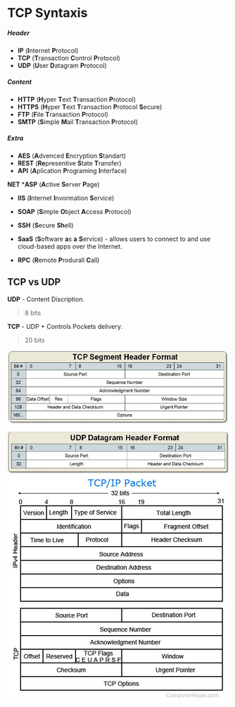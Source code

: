 # TCP Syntaxis 


##### Header
* **IP**    (**I**nternet **P**rotocol)
* **TCP**   (**T**ransaction **C**ontrol **P**rotocol)
* **UDP**   (**U**ser **D**atagram **P**rotocol) 

##### Content
* **HTTP**  (**H**yper **T**ext **T**ransaction **P**rotocol)
* **HTTPS** (**H**yper **T**ext **T**ransaction **P**rotocol **S**ecure)
* **FTP**   (**F**ile **T**ransaction **P**rotocol)
* **SMTP**  (**S**imple **M**ail **T**ransaction **P**rotocol)

##### Extra
* **AES**   (**A**dvenced **E**ncryption **S**tandart)
* **REST**  (**Re**presentive **S**tate **T**ransfer)
* **API**   (**A**plication **P**rograming **I**nterface)

**NET**
***ASP**   (**A**ctive **S**erver **P**age)
* **IIS**   (**I**nternet **I**nvormation **S**ervice)
* **SOAP**  (**S**imple **O**bject **A**ccess **P**rotocol)

* **SSH**   (**S**ecure **Sh**ell)
* **SaaS**  (**S**oftware **a**s **a** **S**ervice) -  allows users to connect to and use cloud-based apps over the Internet. 
* **RPC**   (**R**emote **P**rodurall **C**all)


## TCP vs UDP

**UDP** - Content Discription.  
> 8 bits

**TCP** - UDP + Controls Pockets delivery.
>20 bits


![UDP](res/TCP-IP.jpg)
![TCP Packet](res/packet.jpg)
